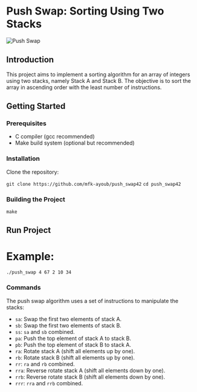  # Push Swap: Sorting Using Two Stacks
![Push Swap](https://miro.medium.com/v2/resize:fit:720/format:webp/1*_qUuB7vQ716KuLp6bx3-oQ.png)

## Introduction

This project aims to implement a sorting algorithm for an array of integers using two stacks, namely Stack A and Stack B. The objective is to sort the array in ascending order with the least number of instructions.

## Getting Started

### Prerequisites

- C compiler (gcc recommended)
- Make build system (optional but recommended)

### Installation

Clone the repository:

`git clone https://github.com/mfk-ayoub/push_swap42`
`cd push_swap42`
### Building the Project
`make`
## Run Project
  # Example:

`./push_swap 4 67 2 10 34`
### Commands

The push swap algorithm uses a set of instructions to manipulate the stacks:

- `sa`: Swap the first two elements of stack A.
- `sb`: Swap the first two elements of stack B.
- `ss`: `sa` and `sb` combined.
- `pa`: Push the top element of stack A to stack B.
- `pb`: Push the top element of stack B to stack A.
- `ra`: Rotate stack A (shift all elements up by one).
- `rb`: Rotate stack B (shift all elements up by one).
- `rr`: `ra` and `rb` combined.
- `rra`: Reverse rotate stack A (shift all elements down by one).
- `rrb`: Reverse rotate stack B (shift all elements down by one).
- `rrr`: `rra` and `rrb` combined.
